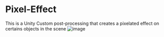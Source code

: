 # Pixel-Effect
This is a Unity Custom post-processing that creates a pixelated effect on certains objects in the scene
![image](https://github.com/tristetemps666/Pixel-Effect/assets/95277215/e2ee4dec-b64f-4a57-8648-4cf8f4ea5d4a)
